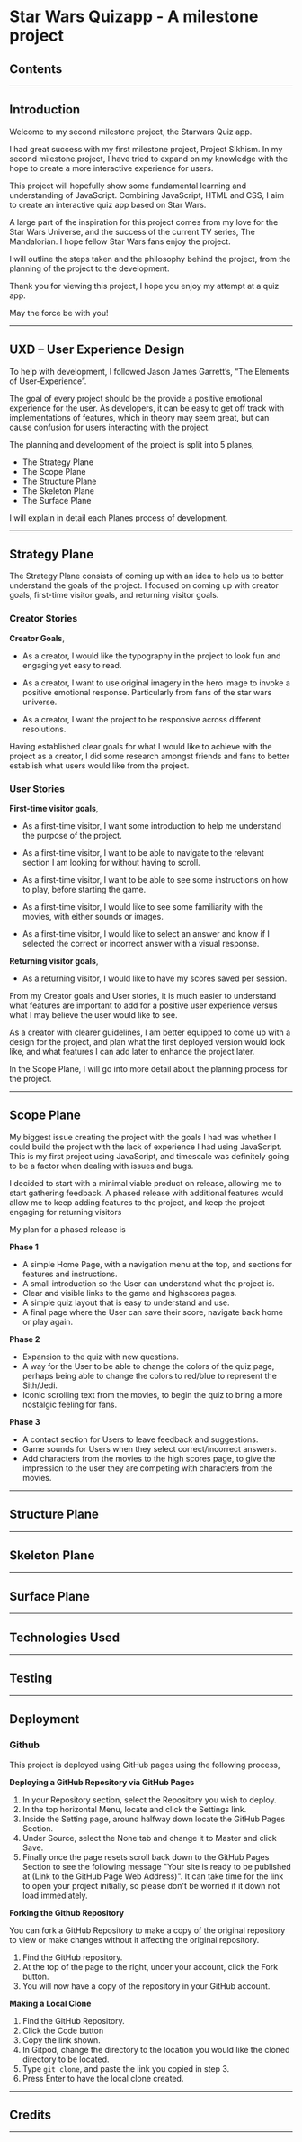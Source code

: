 # **Star Wars Quizapp - A milestone project**

## **Contents**
---

## **Introduction**

Welcome to my second milestone project, the Starwars Quiz app.

I had great success with my first milestone project, Project Sikhism. In my second milestone project, I have tried to expand on 
my knowledge with the hope to create a more interactive experience for users. 

This project will hopefully show some fundamental learning and understanding of JavaScript. Combining JavaScript, HTML and CSS, 
I aim to create an interactive quiz app based on Star Wars.

A large part of the inspiration for this project comes from my love for the Star Wars Universe, and the success of the current TV series, The Mandalorian.
I hope fellow Star Wars fans enjoy the project.

I will outline the steps taken and the philosophy behind the project, from the planning of the project to the development. 

Thank you for viewing this project, I hope you enjoy my attempt at a quiz app.

May the force be with you!

---

## **UXD – User Experience Design**
To help with development, I followed Jason James Garrett’s, “The Elements of User-Experience”. 

The goal of every project should be the provide a positive emotional experience for the user. As developers, it can be easy to get off track with implementations of features, which in theory may seem great, but can cause confusion for users interacting with the project.

The planning and development of the project is split into 5 planes,
- The Strategy Plane
- The Scope Plane
- The Structure Plane
- The Skeleton Plane
- The Surface Plane

I will explain in detail each Planes process of development.

---

## **Strategy Plane**

The Strategy Plane consists of coming up with an idea to help us to better understand the goals of the project.  I focused on coming up with creator goals, first-time visitor goals, and returning visitor goals.

### **Creator Stories** ###

**Creator Goals**, 

- As a creator, I would like the typography in the project to look fun and engaging yet easy to read.

- As a creator, I want to use original imagery in the hero image to invoke a positive emotional response. Particularly from fans of the star wars universe.

- As a creator, I want the project to be responsive across different resolutions.

Having established clear goals for what I would like to achieve with the project as a creator, I did some research amongst friends and fans to better establish what users would like from the project.

### **User Stories** ###

**First-time visitor goals**, 

- As a first-time visitor, I want some introduction to help me understand the purpose of the project.

- As a first-time visitor, I want to be able to navigate to the relevant section I am looking for without having to scroll.

- As a first-time visitor, I want to be able to see some instructions on how to play, before starting the game.

- As a first-time visitor, I would like to see some familiarity with the movies, with either sounds or images.

- As a first-time visitor, I would like to select an answer and know if I selected the correct or incorrect answer with a visual response.

**Returning visitor goals**,

- As a returning visitor, I would like to have my scores saved per session.

From my Creator goals and User stories, it is much easier to understand what features are important to add for a positive user experience versus what I may believe the user would like to see.

As a creator with clearer guidelines, I am better equipped to come up with a design for the project, and plan what the first deployed version would look like, and what features I can add later to enhance the project later.

In the Scope Plane, I will go into more detail about the planning process for the project.

---

## **Scope Plane**

My biggest issue creating the project with the goals I had was whether I could build the project with the lack
of experience I had using JavaScript. This is my first project using JavaScript, and timescale was definitely going to be a 
factor when dealing with issues and bugs.

I decided to start with a minimal viable product on release, allowing me to start gathering feedback. A phased release with additional features would allow me to keep adding features to the project, and keep the project
engaging for returning visitors

My plan for a phased release is 

**Phase 1**

- A simple Home Page, with a navigation menu at the top, and sections for features and instructions.
- A small introduction so the User can understand what the project is. 
- Clear and visible links to the game and highscores pages.
- A simple quiz layout that is easy to understand and use. 
- A final page where the User can save their score, navigate back home or play again. 

**Phase 2**

- Expansion to the quiz with new questions.
- A way for the User to be able to change the colors of the quiz page, perhaps being able to change the colors to red/blue to represent the Sith/Jedi.
- Iconic scrolling text from the movies, to begin the quiz to bring a more nostalgic feeling for fans.

**Phase 3** 

- A contact section for Users to leave feedback and suggestions.
- Game sounds for Users when they select correct/incorrect answers.
- Add characters from the movies to the high scores page, to give the impression to the user they are competing with characters from the movies.

---

## **Structure Plane**
---

## **Skeleton Plane**
---

## **Surface Plane**
---

## **Technologies Used**
---

## **Testing**
---

## **Deployment**

### **Github**

This project is deployed using GitHub pages using the following process,

**Deploying a GitHub Repository via GitHub Pages**

1. In your Repository section, select the Repository you wish to deploy.
2. In the top horizontal Menu, locate and click the Settings link.
3. Inside the Setting page, around halfway down locate the GitHub Pages Section.
4. Under Source, select the None tab and change it to Master and click Save.
5. Finally once the page resets scroll back down to the GitHub Pages Section to see the following message "Your site is ready to be published at (Link to the GitHub Page Web Address)". It can take time for the link to open your project initially, so please don't be worried if it down not load immediately.

**Forking the Github Repository**

You can fork a GitHub Repository to make a copy of the original repository to view or make changes without it affecting the original repository.

1. Find the GitHub repository.
2. At the top of the page to the right, under your account, click the Fork button.
3. You will now have a copy of the repository in your GitHub account.

**Making a Local Clone**

1. Find the GitHub Repository.
2. Click the Code button
3. Copy the link shown.
4. In Gitpod, change the directory to the location you would like the cloned directory to be located.
5. Type ```git clone```, and paste the link you copied in step 3.
5. Press Enter to have the local clone created.

---

## **Credits**
---